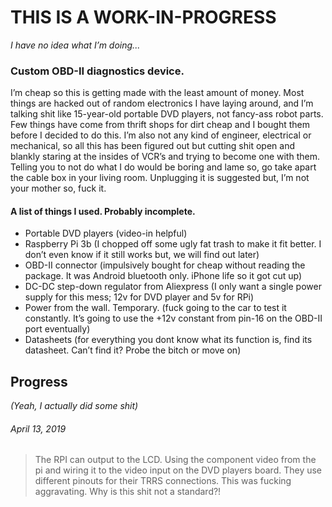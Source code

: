 # THIS IS A WORK-IN-PROGRESS
*I have no idea what I’m doing...*

### Custom OBD-II diagnostics device.

I’m cheap so this is getting made with the least amount of money. Most things are hacked out of random electronics I have laying around, and I’m talking shit like 15-year-old portable DVD players, not fancy-ass robot parts. Few things have come from thrift shops for dirt cheap and I bought them before I decided to do this. I’m also not any kind of engineer, electrical or mechanical, so all this has been figured out but cutting shit open and blankly staring at the insides of VCR’s and trying to become one with them. Telling you to not do what I do would be boring and lame so, go take apart the cable box in your living room. Unplugging it is suggested but, I’m not your mother so, fuck it.

#### A list of things I used. Probably incomplete.
- Portable DVD players (video-in helpful)
- Raspberry Pi 3b (I chopped off some ugly fat trash to make it fit better. I don’t even know if it still works but, we will find out later)
- OBD-II connector (impulsively bought for cheap without reading the package. It was Android bluetooth only. iPhone life so it got cut up)
- DC-DC step-down regulator from Aliexpress (I only want a single power supply for this mess; 12v for DVD player and 5v for RPi)
- Power from the wall. Temporary. (fuck going to the car to test it constantly. It’s going to use the +12v constant from pin-16 on the OBD-II port eventually)
- Datasheets (for everything you dont know what its function is, find its datasheet. Can’t find it? Probe the bitch or move on)

## Progress
*(Yeah, I actually did some shit)*

###### April 13, 2019
> The RPI can output to the LCD. Using the component video from the pi and wiring it to the video input on the DVD players board. They use different pinouts for their TRRS connections. This was fucking aggravating. Why is this shit not a standard?!
